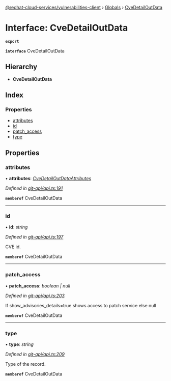 [@redhat-cloud-services/vulnerabilities-client](../README.md) › [Globals](../globals.md) › [CveDetailOutData](cvedetailoutdata.md)

# Interface: CveDetailOutData

**`export`** 

**`interface`** CveDetailOutData

## Hierarchy

* **CveDetailOutData**

## Index

### Properties

* [attributes](cvedetailoutdata.md#attributes)
* [id](cvedetailoutdata.md#id)
* [patch_access](cvedetailoutdata.md#patch_access)
* [type](cvedetailoutdata.md#type)

## Properties

###  attributes

• **attributes**: *[CveDetailOutDataAttributes](cvedetailoutdataattributes.md)*

*Defined in [git-api/api.ts:191](https://github.com/RedHatInsights/javascript-clients.gi/blob/master/packages/vulnerabilities/git-api/api.ts#L191)*

**`memberof`** CveDetailOutData

___

###  id

• **id**: *string*

*Defined in [git-api/api.ts:197](https://github.com/RedHatInsights/javascript-clients.gi/blob/master/packages/vulnerabilities/git-api/api.ts#L197)*

CVE id.

**`memberof`** CveDetailOutData

___

###  patch_access

• **patch_access**: *boolean | null*

*Defined in [git-api/api.ts:203](https://github.com/RedHatInsights/javascript-clients.gi/blob/master/packages/vulnerabilities/git-api/api.ts#L203)*

If show_advisories_details=true shows access to patch service else null

**`memberof`** CveDetailOutData

___

###  type

• **type**: *string*

*Defined in [git-api/api.ts:209](https://github.com/RedHatInsights/javascript-clients.gi/blob/master/packages/vulnerabilities/git-api/api.ts#L209)*

Type of the record.

**`memberof`** CveDetailOutData
